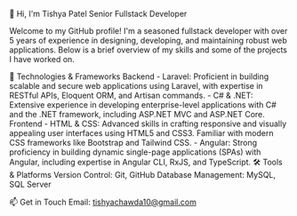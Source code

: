 👋 Hi, I'm Tishya Patel
Senior Fullstack Developer

Welcome to my GitHub profile! I'm a seasoned fullstack developer with over 5 years of experience in designing, developing, and maintaining robust web applications. Below is a brief overview of my skills and some of the projects I have worked on.

🔧 Technologies & Frameworks
	Backend
	- Laravel: Proficient in building scalable and secure web applications using Laravel, with expertise in RESTful APIs, Eloquent ORM, and Artisan commands.
	- C# & .NET: Extensive experience in developing enterprise-level applications with C# and the .NET framework, including ASP.NET MVC and ASP.NET Core.
	Frontend
	- HTML & CSS: Advanced skills in crafting responsive and visually appealing user interfaces using HTML5 and CSS3. Familiar with modern CSS frameworks like Bootstrap and Tailwind CSS.
	- Angular: Strong proficiency in building dynamic single-page applications (SPAs) with Angular, including expertise in Angular CLI, RxJS, and TypeScript.
🛠 Tools & Platforms
Version Control: Git, GitHub
Database Management: MySQL, SQL Server

📫 Get in Touch
Email: tishyachawda10@gmail.com
